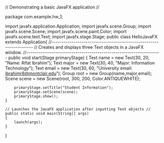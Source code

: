 // Demonstrating a basic JavaFX application //

package com.example.hw_1;

import javafx.application.Application;
import javafx.scene.Group;
import javafx.scene.Scene;
import javafx.scene.paint.Color;
import javafx.scene.text.Text;
import javafx.stage.Stage;
public class HelloJavaFX extends Application{
    //--------------------------------------------------------------------
// Creates and displays three Text objects in a JavaFX window.
//--------------------------------------------------------------------
    public void start(Stage primaryStage)
    {
        Text name = new Text(30, 20, "Name: Rifat Ibrahim");
        Text major = new Text(30, 40, "Major: Information Technology");
        Text email = new Text(30, 60, "University email: ibrahimr8@montclair.edu");
        Group root = new Group(name,major,email);
        Scene scene = new Scene(root, 300, 200, Color.ANTIQUEWHITE);

        primaryStage.setTitle("Student Information");
        primaryStage.setScene(scene);
        primaryStage.show();
    }

    // Launches the JavaFX application after inputting Text objects //
    public static void main(String[] args)
    {
        launch(args);
    }
}
